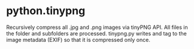 # python.tinypng
Recursively compress all .jpg and .png images via tinyPNG API. All files in the folder and subfolders are processed. tinypng.py writes and tag to the image metadata (EXIF) so that it is compressed only once.
